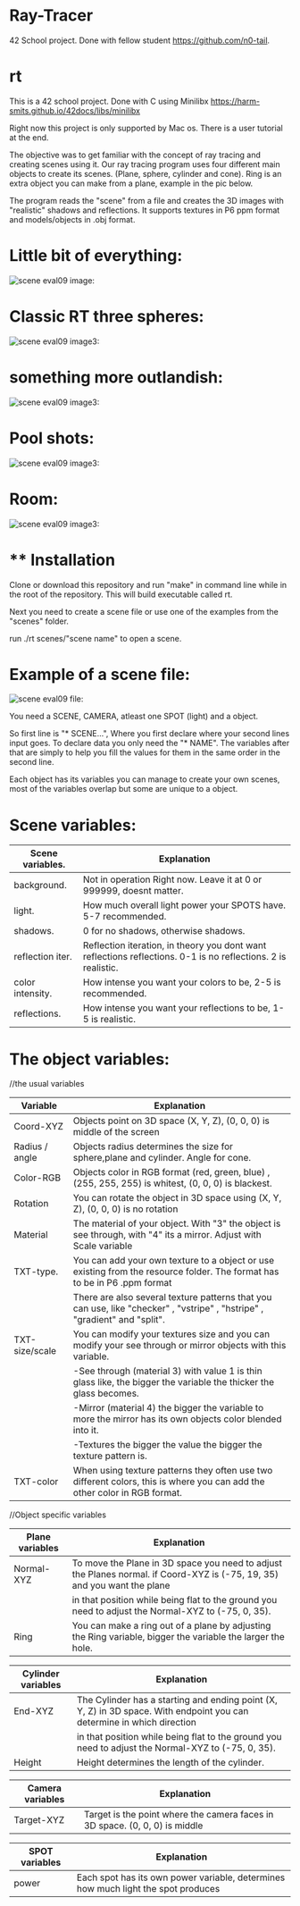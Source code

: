 # Ray-Tracer
42 School project. Done with fellow student https://github.com/n0-tail.

# rt

This is a 42 school project. Done with C using Minilibx https://harm-smits.github.io/42docs/libs/minilibx

Right now this project is only supported by Mac os. There is a user tutorial at the end.

The objective was to get familiar with the concept of ray tracing and creating scenes using it. Our ray tracing program uses four different main objects to create its scenes. (Plane, sphere, cylinder and cone). Ring is an extra object you can make from a plane, example in the pic below. 

The program reads the "scene" from a file and creates the 3D images with "realistic" shadows and reflections. It supports textures in P6 ppm format and models/objects in .obj format.


# Little bit of everything:

![scene eval09 image:](https://github.com/Makenfile86/ray-tracer/blob/main/circus.jpg?raw=true)

# Classic RT three spheres:

![scene eval09 image3:](https://github.com/Makenfile86/ray-tracer/blob/main/balls.jpg?raw=true)

# something more outlandish: 

![scene eval09 image3:](https://github.com/Makenfile86/ray-tracer/blob/main/space.jpg?raw=true)

# Pool shots:

![scene eval09 image3:](https://github.com/Makenfile86/ray-tracer/blob/main/billiard.jpg?raw=true)

# Room:

![scene eval09 image3:](https://github.com/Makenfile86/ray-tracer/blob/main/room.jpg?raw=true)

# ** Installation

Clone or download this repository and run "make" in command line while in the root of the repository. This will build executable called rt.

Next you need to create a scene file or use one of the examples from the "scenes" folder.

run ./rt scenes/"scene name" to open a scene.

# Example of a scene file:

![scene eval09 file:](https://github.com/Makenfile86/ray-tracer/blob/main/scene_file.jpg?raw=true)

You need a SCENE, CAMERA, atleast one SPOT (light) and a object.

So first line is  "* SCENE...", Where you first declare where your second lines input goes. To declare data you only need the "* NAME". The variables after that are simply to help you fill the values for them in the same order in the second line. 

Each object has its variables you can manage to create your own scenes, most of the variables overlap but some are unique to a object.

# Scene variables:

| Scene variables.   | Explanation                                                |
|--------------------|------------------------------------------------------------------------------------------------------------------------|
| background.        | Not in operation Right now. Leave it at 0 or 999999, doesnt matter.                                                    |                     | lambert.           | How much lambert you want in your scene, 3-4 is recommended.                                                           |
| light.             | How much overall light power your SPOTS have. 5-7 recommended.                                                         |
| shadows.           | 0 for no shadows, otherwise shadows.                                                                                   |         
| reflection iter.   | Reflection iteration, in theory you dont want reflections reflections. 0-1 is no reflections. 2 is realistic.          |   
| color intensity.   | How intense you want your colors to be, 2-5 is recommended.                                                            |
| reflections.       | How intense you want your reflections to be, 1-5 is realistic.                                                         |


# The object variables:

//the usual variables

| Variable        | Explanation                                                |
|-----------------|---------------------------------------------------------------------------------------------------------------------------|
| Coord-XYZ       | Objects point on 3D space (X, Y, Z), (0, 0, 0) is middle of the screen                                                    |
| Radius / angle  | Objects radius determines the size for sphere,plane and cylinder.	Angle for cone.                                         |
| Color-RGB       | Objects color in RGB format (red, green, blue) , (255, 255, 255) is whitest, (0, 0, 0) is blackest.                       |
| Rotation        | You can rotate the object in 3D space using (X, Y, Z), (0, 0, 0) is no rotation                                           |
| Material        | The material of your object. With "3" the object is see through, with "4" its a mirror. Adjust with Scale variable        |
| TXT-type.       | You can add your own texture to a object or use existing from the resource folder. The format has to be in P6 .ppm format |
|                 | There are also several texture patterns that you can use, like "checker" , "vstripe" , "hstripe" , "gradient" and "split".|
| TXT-size/scale  | You can modify your textures size and you can modify your see through or mirror objects with this variable.               |
|                 | -See through (material 3) with value 1 is thin glass like, the bigger the variable the thicker the glass becomes.         |
|                 | -Mirror (material 4) the bigger the variable to more the mirror has its own objects color blended into it.                |
|                 | -Textures the bigger the value the bigger the texture pattern is.                                                         |
| TXT-color       | When using texture patterns they often use two different colors, this is where you can add the other color in RGB format. |

//Object specific variables

| Plane variables  | Explanation                                                
|------------------|---------------------------------------------------------------------------------------------------------------------------|
| Normal-XYZ       | To move the Plane in 3D space you need to adjust the Planes normal. if Coord-XYZ is (-75, 19, 35) and you want the plane  |
|                  | in that position while being flat to the ground you need to adjust the Normal-XYZ to (-75, 0, 35).                        |
| Ring             | You can make a ring out of a plane by adjusting the Ring variable, bigger the variable the larger the hole.               |

| Cylinder variables  | Explanation                                                
|--------------------|------------------------------------------------------------------------------------------------------------------------|
| End-XYZ            | The Cylinder has a starting and ending point (X, Y, Z) in 3D space. With endpoint you can determine in which direction |                     | the cylinder points to. If start is (-15, 0, 80)  and end is (-10, 5, 80) The cylinder is  tilted towards right.                            |
|                    | in that position while being flat to the ground you need to adjust the Normal-XYZ to (-75, 0, 35).                     |
| Height             | Height determines the length of the cylinder.                                                                          |

| Camera variables   | Explanation                                                
|--------------------|------------------------------------------------------------------------------------------------------------------------|
| Target-XYZ         | Target is the point where the camera faces in 3D space. (0, 0, 0) is middle                                            |    

| SPOT variables     | Explanation                                                
|--------------------|------------------------------------------------------------------------------------------------------------------------|
| power              | Each spot has its own power variable, determines how much light the spot produces                                      |  



